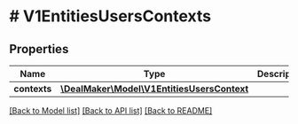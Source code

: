 # # V1EntitiesUsersContexts

## Properties

Name | Type | Description | Notes
------------ | ------------- | ------------- | -------------
**contexts** | [**\DealMaker\Model\V1EntitiesUsersContext**](V1EntitiesUsersContext.md) |  | [optional]

[[Back to Model list]](../../README.md#models) [[Back to API list]](../../README.md#endpoints) [[Back to README]](../../README.md)
